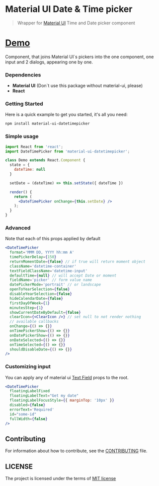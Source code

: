 # Material UI Date & Time picker

> Wrapper for [Material UI](http://material-ui.com) Time and Date picker component

# [Demo](https://dmtrkovalenko.github.io/material-ui-datetimepicker/)
Component, that joins Material UI`s pickers into the one component, one input and 2 dialogs, appearing one by one. 

### Dependencies

* **Material UI** (Don`t use this package without material-ui, please)
* **React** 

### Getting Started
Here is a quick example to get you started, it's all you need:

```sh
npm install material-ui-datetimepicker
``` 

### Simple usage

```jsx
import React from 'react';
import DateTimePicker from 'material-ui-datetimepicker';

class Demo extends React.Component {
  state = {
    dateTime: null
  }

  setDate = (dateTime) => this.setState({ dateTime })

  render() {
    return (
      <DateTimePicker onChange={this.setDate} />
    );
  }
}
```

### Advanced 
Note that each of this props applied by default

```jsx
<DateTimePicker
  format='MMM DD, YYYY hh:mm A'
  timePickerDelay={150}
  returnMomentDate={false} // if true will return moment object
  className='datetime-container'
  textFieldClassName='datetime-input'
  defaultTime={null} // will accept Date or moment
  fieldName='picker' // form value name
  datePickerMode='portrait' // or landscape
  openToYearSelection={false} 
  disableYearSelection={false}
  hideCalendarDate={false}
  firstDayOfWeek={1}
  minutesStep={1}
  showCurrentDateByDefault={false}
  clearIcon={<ClearIcon />} // set null to not render nothing
  // available callbacks
  onChange={() => {}}
  onTimePickerShow={() => {}}
  onDatePickerShow={() => {}}
  onDateSelected={() => {}}
  onTimeSelected={() => {}}
  shouldDisableDate={() => {}}
/>
```
### Customizing input
You can apply any of material ui [Text Field](http://www.material-ui.com/#/components/text-field) props to the root.

```jsx
<DateTimePicker
  floatingLabelFixed	
  floatingLabelText="Get my date"
  floatingLabelFocusStyle={{ marginTop: '10px' }}
  disabled={false}
  errorText='Required'
  id="some-id"
  fullWidth={false}
/>
```
## Contributing
For information about how to contribute, see the [CONTRIBUTING](https://github.com/dmtrKovalenko/material-ui-datetimepicker/blob/master/CONTRIBUTE.md) file.

## LICENSE
The project is licensed under the terms of [MIT license](https://github.com/dmtrKovalenko/material-ui-datetimepicker/blob/master/LICENSE)